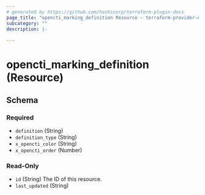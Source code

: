 ```yaml
---
# generated by https://github.com/hashicorp/terraform-plugin-docs
page_title: "opencti_marking_definition Resource - terraform-provider-opencti"
subcategory: ""
description: |-
  
---
```


# opencti_marking_definition (Resource)





<!-- schema generated by tfplugindocs -->
## Schema

### Required

- `definition` (String)
- `definition_type` (String)
- `x_opencti_color` (String)
- `x_opencti_order` (Number)

### Read-Only

- `id` (String) The ID of this resource.
- `last_updated` (String)
